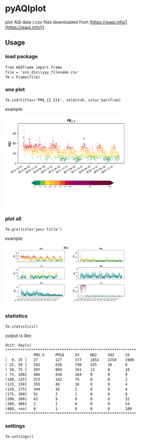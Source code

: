 # pyAQIplot
plot AQI data (.csv files downloaded from [https://waqi.info/](https://waqi.info/))

## Usage
### load package
```
from AQIFrame import Frame
file = 'xxx_div\\yyy_filename.csv'
fm = Frame(file)
```
### one plot
```
fm.ind(title=r'PM$_{2.5}$', select=0, color_bar=True)
```
example:

<img src="https://github.com/Augus1999/pyAQIplot/blob/main/examples/Figure_1.png" width="400" alt="example 1"/>

### plot all
```
fm.gro(title='your title')
```
example:

<img src="https://github.com/Augus1999/pyAQIplot/blob/main/examples/Figure_2.png" width="400" alt="example 2"/>

### statistics
```
fm.statistics()
```
output is like:
```
Unit: day(s)
************************************************************
             PM2.5     PM10     O3     NO2     SO2     CO
[  0, 25 ]   27        127      377    1852    2258    1980
( 25, 50 ]   202       636      790    435     36      8
( 50, 75 ]   397       884      341    13      0       10
( 75, 100]   466       436      164    0       0       9
(100, 125]   373       142      74     0       0       2
(125, 150]   355       40       16     0       0       4
(150, 175]   344       16       2      0       0       4
(175, 200]   91        3        1      0       0       8
(200, 300]   43        9        0      0       0       32
(300, 400]   2         2        0      0       0       54
(400, +oo)   0         1        0      0       0       189
************************************************************
```
### settings
```
fm.settings()
```
